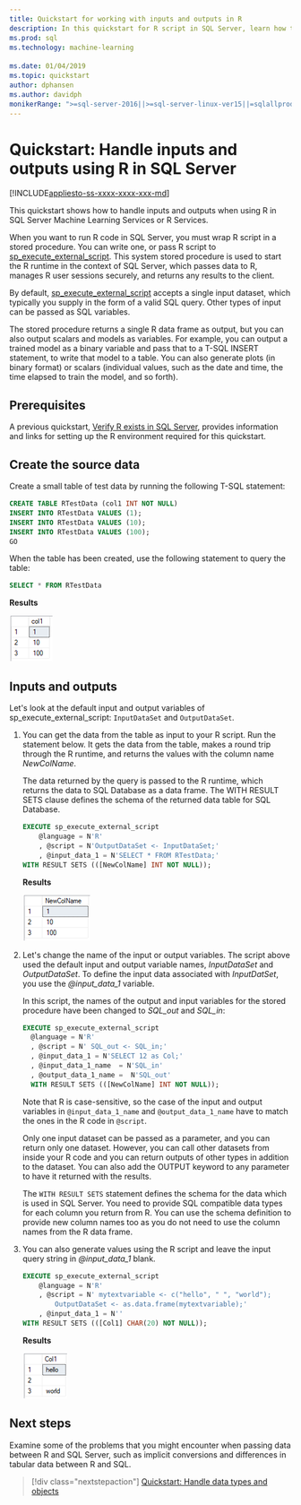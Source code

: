 ```yaml
---
title: Quickstart for working with inputs and outputs in R
description: In this quickstart for R script in SQL Server, learn how to structure inputs and outputs to the sp_execute_external_script system stored procedure.
ms.prod: sql
ms.technology: machine-learning

ms.date: 01/04/2019
ms.topic: quickstart
author: dphansen
ms.author: davidph
monikerRange: ">=sql-server-2016||>=sql-server-linux-ver15||=sqlallproducts-allversions"
---
```

# Quickstart: Handle inputs and outputs using R in SQL Server
[!INCLUDE[appliesto-ss-xxxx-xxxx-xxx-md](../../includes/appliesto-ss-xxxx-xxxx-xxx-md.md)]

This quickstart shows how to handle inputs and outputs when using R in SQL Server Machine Learning Services or R Services.

When you want to run R code in SQL Server, you must wrap R script in a stored procedure. You can write one, or pass R script to [sp_execute_external_script](../../relational-databases/system-stored-procedures/sp-execute-external-script-transact-sql.md). This system stored procedure is used to start the R runtime in the context of SQL Server, which passes data to R, manages R user sessions securely, and returns any results to the client.

By default, [sp_execute_external_script](https://docs.microsoft.com/sql/relational-databases/system-stored-procedures/sp-execute-external-script-transact-sql) accepts a single input dataset, which typically you supply in the form of a valid SQL query. Other types of input can be passed as SQL variables.

The stored procedure returns a single R data frame as output, but you can also output scalars and models as variables. For example, you can output a trained model as a binary variable and pass that to a T-SQL INSERT statement, to write that model to a table. You can also generate plots (in binary format) or scalars (individual values, such as the date and time, the time elapsed to train the model, and so forth).

## Prerequisites

A previous quickstart, [Verify R exists in SQL Server](quickstart-r-verify.md), provides information and links for setting up the R environment required for this quickstart.

## Create the source data

Create a small table of test data by running the following T-SQL statement:

```sql
CREATE TABLE RTestData (col1 INT NOT NULL)
INSERT INTO RTestData VALUES (1);
INSERT INTO RTestData VALUES (10);
INSERT INTO RTestData VALUES (100);
GO
```

When the table has been created, use the following statement to query the table:
  
```sql
SELECT * FROM RTestData
```

**Results**

![Contents of the RTestData table](./media/select-rtestdata.png)

## Inputs and outputs

Let's look at the default input and output variables of sp_execute_external_script: `InputDataSet` and `OutputDataSet`.

1. You can get the data from the table as input to your R script. Run the statement below. It gets the data from the table, makes a round trip through the R runtime, and returns the values with the column name *NewColName*.

    The data returned by the query is passed to the R runtime, which returns the data to SQL Database as a data frame. The WITH RESULT SETS clause defines the schema of the returned data table for SQL Database.

    ```sql
    EXECUTE sp_execute_external_script
        @language = N'R'
        , @script = N'OutputDataSet <- InputDataSet;'
        , @input_data_1 = N'SELECT * FROM RTestData;'
    WITH RESULT SETS (([NewColName] INT NOT NULL));
    ```

    **Results**

    ![Output from R script that returns data from a table](./media/r-output-rtestdata.png)

2. Let's change the name of the input or output variables. The script above used the default input and output variable names, _InputDataSet_ and _OutputDataSet_. To define the input data associated with _InputDatSet_, you use the *@input_data_1* variable.

    In this script, the names of the output and input variables for the stored procedure have been changed to *SQL_out* and *SQL_in*:

    ```sql
    EXECUTE sp_execute_external_script
      @language = N'R'
      , @script = N' SQL_out <- SQL_in;'
      , @input_data_1 = N'SELECT 12 as Col;'
      , @input_data_1_name  = N'SQL_in'
      , @output_data_1_name =  N'SQL_out'
      WITH RESULT SETS (([NewColName] INT NOT NULL));
    ```

    Note that R is case-sensitive, so the case of the input and output variables in `@input_data_1_name` and `@output_data_1_name` have to match the ones in the R code in `@script`. 

    Only one input dataset can be passed as a parameter, and you can return only one dataset. However, you can call other datasets from inside your R code and you can return outputs of other types in addition to the dataset. You can also add the OUTPUT keyword to any parameter to have it returned with the results. 

    The `WITH RESULT SETS` statement defines the schema for the data which is used in SQL Server. You need to provide SQL compatible data types for each column you return from R. You can use the schema definition to provide new column names too as you do not need to use the column names from the R data frame.

3. You can also generate values using the R script and leave the input query string in _@input_data_1_ blank.

    ```sql
    EXECUTE sp_execute_external_script
        @language = N'R'
        , @script = N' mytextvariable <- c("hello", " ", "world");
            OutputDataSet <- as.data.frame(mytextvariable);'
        , @input_data_1 = N''
    WITH RESULT SETS (([Col1] CHAR(20) NOT NULL));
    ```

    **Results**

    ![Query results using @script as input](./media/r-data-generated-output.png)

## Next steps

Examine some of the problems that you might encounter when passing data between R and SQL Server, such as implicit conversions and differences in tabular data between R and SQL.

> [!div class="nextstepaction"]
> [Quickstart: Handle data types and objects](quickstart-r-data-types-and-objects.md)